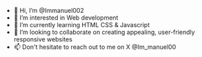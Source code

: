 - 👋 Hi, I’m @Immanuel002
- 👀 I’m interested in Web development
- 🌱 I’m currently learning HTML CSS & Javascript
- 💞️ I’m looking to collaborate on creating appealing, user-friendly responsive websites
- 📫 Don't hesitate to reach out to me on X @Im_manuel00

<!---
Immanuel002/Immanuel002 is a ✨ special ✨ repository because its `README.md` (this file) appears on your GitHub profile.
You can click the Preview link to take a look at your changes.
--->
